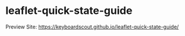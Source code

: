 # leaflet-quick-state-guide

Preview Site: https://keyboardscout.github.io/leaflet-quick-state-guide/
